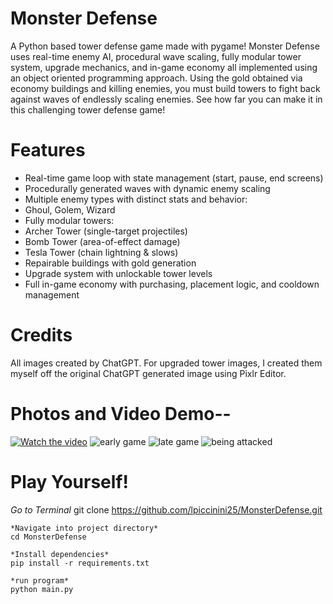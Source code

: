 # Monster Defense
A Python based tower defense game made with pygame! Monster Defense uses real-time enemy AI, procedural wave scaling, fully modular tower system, upgrade mechanics, 
and in-game economy all implemented using an object oriented programming approach. Using the gold obtained via economy buildings and killing enemies, you must build towers to fight back 
against waves of endlessly scaling enemies. See how far you can make it in this challenging tower defense game! 

# Features
* Real-time game loop with state management (start, pause, end screens)
* Procedurally generated waves with dynamic enemy scaling
* Multiple enemy types with distinct stats and behavior:
* Ghoul, Golem, Wizard
* Fully modular towers:
* Archer Tower (single-target projectiles)
* Bomb Tower (area-of-effect damage)
* Tesla Tower (chain lightning & slows)
* Repairable buildings with gold generation
* Upgrade system with unlockable tower levels
* Full in-game economy with purchasing, placement logic, and cooldown management
# Credits
All images created by ChatGPT. For upgraded tower images, I created them myself off the original ChatGPT generated image using Pixlr Editor. 

# Photos and Video Demo-- 
[![Watch the video](https://youtu.be/T7IGeZCZqNk/0.jpg)](https://youtu.be/T7IGeZCZqNk)
![early game](https://github.com/user-attachments/assets/7b2f5532-502d-46ca-b933-4e646f286b64)
![late game](https://github.com/user-attachments/assets/c13f5a7b-f4e5-46a1-8686-dee0c68334ee)
![being attacked](https://github.com/user-attachments/assets/35ade339-9f7a-48a3-ba3a-e150f8f15dbc)
# Play Yourself!
*Go to Terminal*
git clone https://github.com/lpiccinini25/MonsterDefense.git
```
*Navigate into project directory*
cd MonsterDefense

*Install dependencies*
pip install -r requirements.txt

*run program*
python main.py
```

